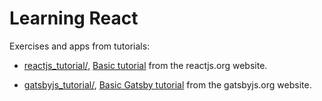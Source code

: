 # Learning React

Exercises and apps from tutorials:

  * [reactjs_tutorial/](./reactjs_tutorial/), [Basic tutorial](https://reactjs.org/tutorial/tutorial.html) from the reactjs.org website.

  * [gatsbyjs_tutorial/](./gatsbyjs_tutorial/), [Basic Gatsby tutorial](https://www.gatsbyjs.org/tutorial/) from the gatsbyjs.org website.
